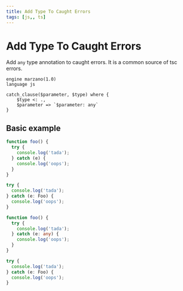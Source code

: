 ```yaml
---
title: Add Type To Caught Errors
tags: [js,, ts]
---
```


# Add Type To Caught Errors

Add `any` type annotation to caught errors. It is a common source of tsc errors.


```grit
engine marzano(1.0)
language js

catch_clause($parameter, $type) where {
    $type <: .,
    $parameter => `$parameter: any`
}
```

## Basic example

```ts
function foo() {
  try {
    console.log('tada');
  } catch (e) {
    console.log('oops');
  }
}

try {
  console.log('tada');
} catch (e: Foo) {
  console.log('oops');
}
```

```ts
function foo() {
  try {
    console.log('tada');
  } catch (e: any) {
    console.log('oops');
  }
}

try {
  console.log('tada');
} catch (e: Foo) {
  console.log('oops');
}
```
